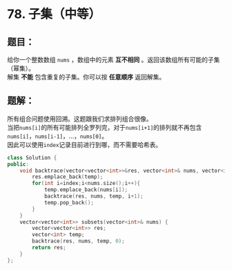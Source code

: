 # 78. 子集（中等）
## 题目：
给你一个整数数组 `nums` ，数组中的元素 **互不相同** 。返回该数组所有可能的子集（幂集）。\
解集 **不能** 包含重复的子集。你可以按 **任意顺序** 返回解集。
## 题解：
所有组合问题使用回溯。这题跟我们求排列组合很像。\
当把`nums[i]`的所有可能排列全罗列完，对于`nums[i+1]`的排列就不再包含`nums[i]`，`nums[i-1]`，...，`nums[0]`。\
因此可以使用`index`记录目前进行到哪，而不需要哈希表。
```c++
class Solution {
public:
    void backtrace(vector<vector<int>>&res, vector<int>& nums, vector<int>&temp, int index){
        res.emplace_back(temp);
        for(int i=index;i<nums.size();i++){
            temp.emplace_back(nums[i]);
            backtrace(res, nums, temp, i+1);
            temp.pop_back();
        }
    }
    vector<vector<int>> subsets(vector<int>& nums) {
        vector<vector<int>> res;
        vector<int> temp;
        backtrace(res, nums, temp, 0);
        return res;
    }
};
```